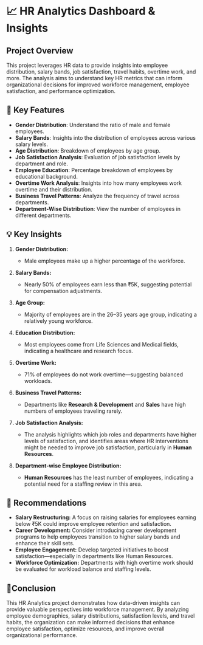 # 📈 HR Analytics Dashboard & Insights

## Project Overview 

This project leverages HR data to provide insights into employee distribution, salary bands, job satisfaction, travel habits, overtime work, and more. The analysis aims to understand key HR metrics that can inform organizational decisions for improved workforce management, employee satisfaction, and performance optimization.

## 🔑 Key Features 

- **Gender Distribution**: Understand the ratio of male and female employees.
- **Salary Bands**: Insights into the distribution of employees across various salary levels.
- **Age Distribution**: Breakdown of employees by age group.
- **Job Satisfaction Analysis**: Evaluation of job satisfaction levels by department and role.
- **Employee Education**: Percentage breakdown of employees by educational background.
- **Overtime Work Analysis**: Insights into how many employees work overtime and their distribution.
- **Business Travel Patterns**: Analyze the frequency of travel across departments.
- **Department-Wise Distribution**: View the number of employees in different departments.

## 💡 Key Insights 

1. **Gender Distribution:**
   - Male employees make up a higher percentage of the workforce.

2. **Salary Bands:**
   - Nearly 50% of employees earn less than ₹5K, suggesting potential for compensation adjustments.

3. **Age Group:**
   - Majority of employees are in the 26–35 years age group, indicating a relatively young workforce.

4. **Education Distribution:**
   - Most employees come from Life Sciences and Medical fields, indicating a healthcare and research focus.

5. **Overtime Work:**
   - 71% of employees do not work overtime—suggesting balanced workloads.

6. **Business Travel Patterns:**
   - Departments like **Research & Development** and **Sales** have high numbers of employees traveling rarely.

7. **Job Satisfaction Analysis:**
   - The analysis highlights which job roles and departments have higher levels of satisfaction, and identifies areas where HR interventions might be needed to improve job satisfaction, particularly in **Human Resources**.

8. **Department-wise Employee Distribution:**
   - **Human Resources** has the least number of employees, indicating a potential need for a staffing review in this area.


## 📌 Recommendations

- **Salary Restructuring:** A focus on raising salaries for employees earning below ₹5K could improve employee retention and satisfaction.
- **Career Development:** Consider introducing career development programs to help employees transition to higher salary bands and enhance their skill sets.
- **Employee Engagement:** Develop targeted initiatives to boost satisfaction—especially in departments like Human Resources.
- **Workforce Optimization:** Departments with high overtime work should be evaluated for workload balance and staffing levels.

## 🎯Conclusion 

This HR Analytics project demonstrates how data-driven insights can provide valuable perspectives into workforce management. By analyzing employee demographics, salary distributions, satisfaction levels, and travel habits, the organization can make informed decisions that enhance employee satisfaction, optimize resources, and improve overall organizational performance.

